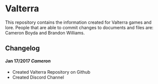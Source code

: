 # Valterra

This repository contains the information created for Valterra games and lore. People that are able to commit changes to documents and files are: Cameron Boyda and Brandon Williams.

## Changelog
#### Jan 17/2017 *Cameron*
- Created Valterra Repository on Github
- Created Discord Channel
